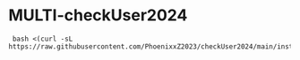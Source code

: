 # MULTI-checkUser2024

~~~~
 bash <(curl -sL https://raw.githubusercontent.com/PhoenixxZ2023/checkUser2024/main/instcheck.sh)
~~~~
